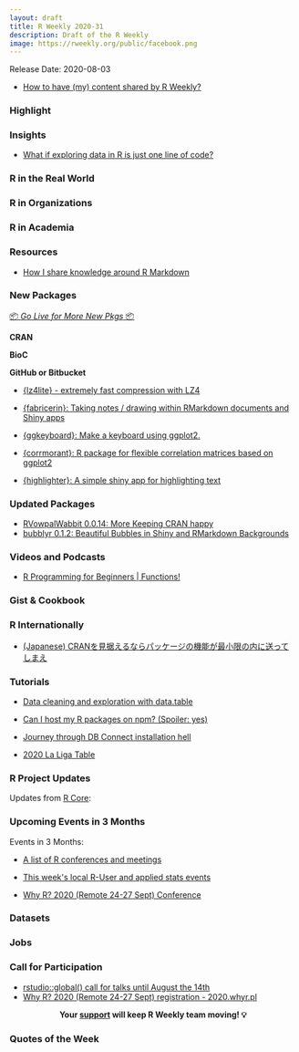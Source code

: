 ```yaml
---
layout: draft
title: R Weekly 2020-31
description: Draft of the R Weekly
image: https://rweekly.org/public/facebook.png
---
```


Release Date: 2020-08-03

+ [How to have (my) content shared by R Weekly?](https://github.com/rweekly/rweekly.org#how-to-have-my-content-shared-by-r-weekly)


###  Highlight



### Insights
+ [What if exploring data in R is just one line of code?](https://rolkra.github.io/start-to-explore/)


### R in the Real World



###  R in Organizations



###  R in Academia



###  Resources

+ [How I share knowledge around R Markdown](https://themockup.blog/posts/2020-07-25-meta-rmarkdown/)

###  New Packages

<p class="added-hostname"><a href="https://rweekly.org/live" target="_blank" class="externalLink">📦 <i>Go Live for More New Pkgs</i> 📦</a></p>

**CRAN**



**BioC**



**GitHub or Bitbucket**

+ [{lz4lite} - extremely fast compression with LZ4](https://coolbutuseless.github.io/2020/06/16/introducing-lz4lite-extremely-fast-compression-with-lz4/)
+ [{fabricerin}: Taking notes / drawing within RMarkdown documents and Shiny apps](https://ihaddadenfodil.com/post/taking-notes-in-rmarkdown-using-the-fabricerin-package/)
+ [{ggkeyboard}: Make a keyboard using ggplot2.](https://github.com/sharlagelfand/ggkeyboard)

+ [{corrmorant}: R package for flexible correlation matrices based on ggplot2](https://github.com/r-link/corrmorant)

+ [{highlighter}: A simple shiny app for highlighting text](https://github.com/r4fun/highlighter)

### Updated Packages

+ [RVowpalWabbit 0.0.14: More Keeping CRAN happy](http://dirk.eddelbuettel.com/blog/2020/06/14#rvowpalwabbit_0.0.14) 
+ [bubblyr 0.1.2: Beautiful Bubbles in Shiny and RMarkdown Backgrounds](https://github.com/feddelegrand7/bubblyr)


###  Videos and Podcasts

+ [R Programming for Beginners | Functions!](https://www.youtube.com/watch?v=pXA350-o0v8)

### Gist & Cookbook



### R Internationally

+ [(Japanese) CRANを見据えるならパッケージの機能が最小限の内に送ってしまえ](https://blog.atusy.net/2020/07/27/creating-package/)

###  Tutorials

+ [Data cleaning and exploration with data.table](https://www.meganstodel.com/posts/using-data-table/)

+ [Can I host my R packages on npm? (Spoiler: yes)](https://colinfay.me/r-package-npm/)

+ [Journey through DB Connect installation hell](https://irene.rbind.io/post/db-connect-install/)

+ [2020 La Liga Table](https://otstats.github.io/r/la-liga-table/)

<!--<div class="post-more-begin></div><div class="post-more-end"></div>-->

###  R Project Updates

Updates from [R Core](http://developer.r-project.org/blosxom.cgi/R-devel/NEWS):


###  Upcoming Events in 3 Months

Events in 3 Months:


+ [A list of R conferences and meetings](https://jumpingrivers.github.io/meetingsR/events.html)

+ [This week's local R-User and applied stats events](https://community.rstudio.com/c/irl)

+ [Why R? 2020 (Remote 24-27 Sept) Conference](http://2020.whyr.pl/)


### Datasets

### Jobs




###  Call for Participation

+ [rstudio::global() call for talks until August the 14th](https://blog.rstudio.com/2020/07/17/rstudio-global-call-for-talks/)
+ [Why R? 2020 (Remote 24-27 Sept) registration - 2020.whyr.pl](http://whyr.pl/foundation/2020/WhyR-2020-Going-Remote/)

<p class="hide-support added-hostname support-rweekly" style="text-align: center;font-weight: bold;">Your <a class="non-visited externalLink" href="https://www.patreon.com/rweekly" onclick="pas(this)">support</a> will keep R Weekly team moving! 💡</p>

###  Quotes of the Week
